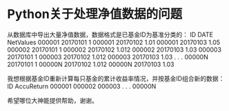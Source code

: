 # Python关于处理净值数据的问题

从数据库中导出大量净值数据，数据格式是已基金ID为基准分类的：
ID           DATE      NetValues
000001     20170101       1
000001     20170102       1.01
000001     20170103       1.05
000002     20170101       1
000002     20170102       1.012
000002     20170103       1.03
000003     20170101       1
000003     20170102       1.012
000003     20170103       1.03
   .
   .
   .
00000N     20170101       1
00000N     20170102       1.012
00000N     20170103       1.03

我想根据基金ID重新计算每只基金的累计收益率情况，并按基金ID组合新的数据：
ID      AccuReturn
000001
000002
000003
   .
   .
   .
00000N   

希望哪位大神能提供帮助，谢谢。